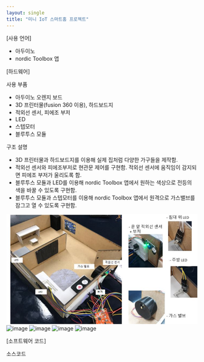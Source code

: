 ```yaml
---
layout: single
title: "미니 IoT 스마트홈 프로젝트"
---
```


[사용 언어]
- 아두이노
- nordic Toolbox 앱

[하드웨어]

사용 부품
- 아두이노 오렌지 보드
- 3D 프린터물(fusion 360 이용), 하드보드지
- 적외선 센서, 피에조 부저
- LED
- 스텝모터
- 블루투스 모듈

구조 설명
- 3D 프린터물과 하드보드지를 이용해 실제 집처럼 다양한 가구들을 제작함.
- 적외선 센서와 피에조부저로 현관문 제어를 구현함. 적외선 센서에 움직임이 감지되면 피에조 부저가 울리도록 함.
- 블루투스 모듈과 LED를 이용해 nordic Toolbox 앱에서 원하는 색상으로 전등의 색을 바꿀 수 있도록 구현함.
- 블루투스 모듈과 스텝모터를 이용해 nordic Toolbox 앱에서 원격으로 가스밸브를 잠그고 열 수 있도록 구현함.
  
![image](/assets/images/smarthome1.JPG)
![image](/assets/images/smarthome2.JPG)
![image](/assets/images/smarthome3.JPG)
![image](/assets/images/smarthome4.JPG)
![image](/assets/images/smarthome5.JPG)

[소프트웨어 코드]

  
소스코드

